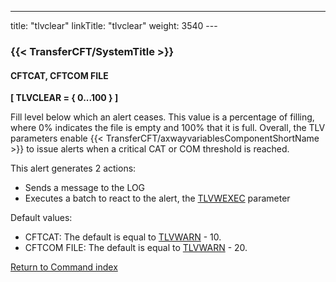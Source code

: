 ---
title: "tlvclear"
linkTitle: "tlvclear"
weight: 3540
--- <span id="tlvclear"></span>

### {{< TransferCFT/SystemTitle  >}}

#### CFTCAT, CFTCOM FILE

****[ TLVCLEAR = { 0...100
} ]****

Fill level below which an alert ceases. This value is a percentage of filling, where 0% indicates the file is empty and 100% that it is full. Overall, the TLV parameters enable {{< TransferCFT/axwayvariablesComponentShortName  >}} to
issue alerts when a critical CAT or COM threshold is reached.

This
alert generates 2 actions:

- Sends a message
    to the LOG
- Executes
    a batch to react to the alert, the [TLVWEXEC](../tlvcexec)
    parameter

Default values:

- CFTCAT: The default is equal to [TLVWARN](../tlvwarn) - 10.
- CFTCOM FILE: The default is equal to [TLVWARN](../tlvwarn) - 20.

[Return to Command index](../../)
